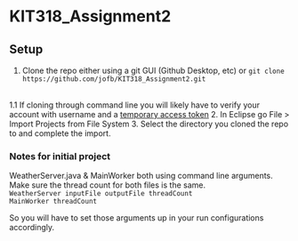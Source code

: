 # KIT318_Assignment2

## Setup
1. Clone the repo either using a git GUI (Github Desktop, etc) or `git clone https://github.com/jofb/KIT318_Assignment2.git`

</br>1.1 If cloning through command line you will likely have to verify your account with username and a [temporary access token](https://docs.github.com/en/authentication/keeping-your-account-and-data-secure/creating-a-personal-access-token)
2. In Eclipse go File > Import Projects from File System
3. Select the directory you cloned the repo to and complete the import.

### Notes for initial project
WeatherServer.java & MainWorker both using command line arguments. Make sure the thread count for both files is the same. </br>
`WeatherServer inputFile outputFile threadCount` </br>
`MainWorker threadCount` </br>

So you will have to set those arguments up in your run configurations accordingly.
